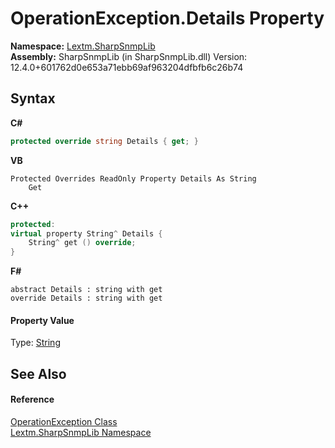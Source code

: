 # OperationException.Details Property 
 

**Namespace:**&nbsp;<a href="N_Lextm_SharpSnmpLib">Lextm.SharpSnmpLib</a><br />**Assembly:**&nbsp;SharpSnmpLib (in SharpSnmpLib.dll) Version: 12.4.0+601762d0e653a71ebb69af963204dfbfb6c26b74

## Syntax

**C#**<br />
``` C#
protected override string Details { get; }
```

**VB**<br />
``` VB
Protected Overrides ReadOnly Property Details As String
	Get
```

**C++**<br />
``` C++
protected:
virtual property String^ Details {
	String^ get () override;
}
```

**F#**<br />
``` F#
abstract Details : string with get
override Details : string with get
```


#### Property Value
Type: <a href="https://docs.microsoft.com/dotnet/api/system.string" target="_blank" rel="noopener noreferrer">String</a>

## See Also


#### Reference
<a href="T_Lextm_SharpSnmpLib_OperationException">OperationException Class</a><br /><a href="N_Lextm_SharpSnmpLib">Lextm.SharpSnmpLib Namespace</a><br />